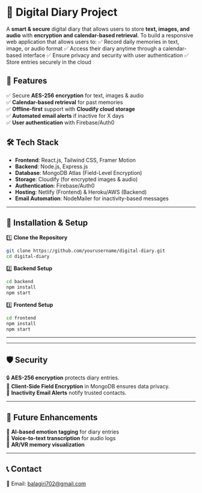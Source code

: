 # 📖 Digital Diary Project  
A **smart & secure** digital diary that allows users to store **text, images, and audio** with **encryption and calendar-based retrieval**.
To build a responsive web application that allows users to:
✅ Record daily memories in text, image, or audio format
✅ Access their diary anytime through a calendar-based interface
✅ Ensure privacy and security with user authentication
✅ Store entries securely in the cloud



## 🚀 Features  
✅ Secure **AES-256 encryption** for text, images & audio  
✅ **Calendar-based retrieval** for past memories  
✅ **Offline-first** support with **Cloudify cloud storage**  
✅ **Automated email alerts** if inactive for X days  
✅ **User authentication** with Firebase/Auth0  



## 🛠️ Tech Stack  
- **Frontend**: React.js, Tailwind CSS, Framer Motion  
- **Backend**: Node.js, Express.js  
- **Database**: MongoDB Atlas (Field-Level Encryption)  
- **Storage**: Cloudify (for encrypted images & audio)  
- **Authentication**: Firebase/Auth0  
- **Hosting**: Netlify (Frontend) & Heroku/AWS (Backend)  
- **Email Automation**: NodeMailer for inactivity-based messages  

---

## 🔧 Installation & Setup  
1️⃣ **Clone the Repository**  
```bash
git clone https://github.com/yourusername/digital-diary.git
cd digital-diary
```
2️⃣ **Backend Setup**  
```bash
cd backend
npm install
npm start
```
3️⃣ **Frontend Setup**  
```bash
cd frontend
npm install
npm start
```

---


---

## 🛡️ Security  
🔒 **AES-256 encryption** protects diary entries.  
🔑 **Client-Side Field Encryption** in MongoDB ensures data privacy.  
📧 **Inactivity Email Alerts** notify trusted contacts.  

---

## 📌 Future Enhancements  
🔹 **AI-based emotion tagging** for diary entries  
🔹 **Voice-to-text transcription** for audio logs  
🔹 **AR/VR memory visualization**  

---

## 📞 Contact  
📧 Email: balagiri702@gmail.com
